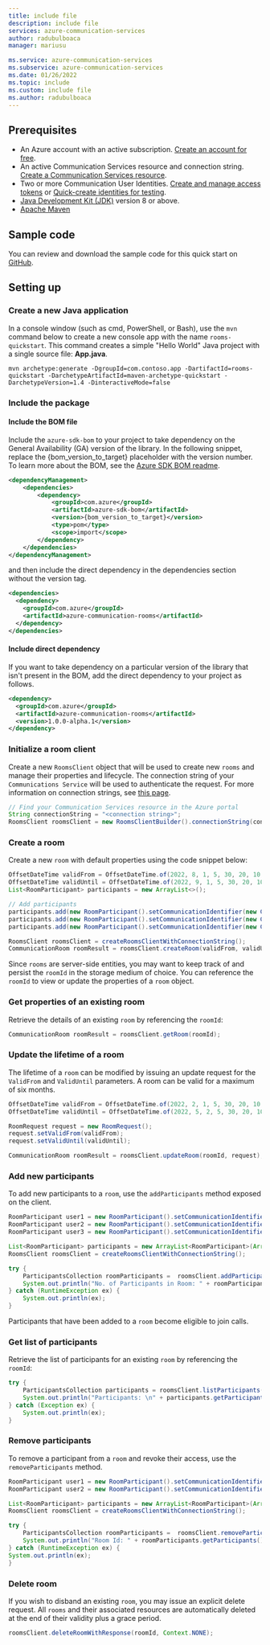 ```yaml
---
title: include file
description: include file
services: azure-communication-services
author: radubulboaca
manager: mariusu

ms.service: azure-communication-services
ms.subservice: azure-communication-services
ms.date: 01/26/2022
ms.topic: include
ms.custom: include file
ms.author: radubulboaca
---
```


## Prerequisites

- An Azure account with an active subscription. [Create an account for free](https://azure.microsoft.com/free/?WT.mc_id=A261C142F).
- An active Communication Services resource and connection string. [Create a Communication Services resource](../../create-communication-resource.md).
- Two or more Communication User Identities. [Create and manage access tokens](../../access-tokens.md?pivots=programming-language-java) or [Quick-create identities for testing](../../identity/quick-create-identity.md).
- [Java Development Kit (JDK)](/java/azure/jdk/?view=azure-java-stable&preserve-view=true) version 8 or above.
- [Apache Maven](https://maven.apache.org/download.cgi)

## Sample code

You can review and download the sample code for this quick start on [GitHub](https://github.com/Azure-Samples/communication-services-java-quickstarts/tree/main/rooms-quickstart-java).

## Setting up

### Create a new Java application

In a console window (such as cmd, PowerShell, or Bash), use the `mvn` command below to create a new console app with the name `rooms-quickstart`. This command creates a simple "Hello World" Java project with a single source file: **App.java**.

```console
mvn archetype:generate -DgroupId=com.contoso.app -DartifactId=rooms-quickstart -DarchetypeArtifactId=maven-archetype-quickstart -DarchetypeVersion=1.4 -DinteractiveMode=false
```

### Include the package

#### Include the BOM file

Include the `azure-sdk-bom` to your project to take dependency on the General Availability (GA) version of the library. In the following snippet, replace the {bom_version_to_target} placeholder with the version number.
To learn more about the BOM, see the [Azure SDK BOM readme](https://github.com/Azure/azure-sdk-for-java/blob/main/sdk/boms/azure-sdk-bom/README.md).

```xml
<dependencyManagement>
    <dependencies>
        <dependency>
            <groupId>com.azure</groupId>
            <artifactId>azure-sdk-bom</artifactId>
            <version>{bom_version_to_target}</version>
            <type>pom</type>
            <scope>import</scope>
        </dependency>
    </dependencies>
</dependencyManagement>
```
and then include the direct dependency in the dependencies section without the version tag.

```xml
<dependencies>
  <dependency>
    <groupId>com.azure</groupId>
    <artifactId>azure-communication-rooms</artifactId>
  </dependency>
</dependencies>
```

#### Include direct dependency
If you want to take dependency on a particular version of the library that isn't present in the BOM, add the direct dependency to your project as follows.

[//]: # ({x-version-update-start;com.azure:azure-communication-rooms;current})
```xml
<dependency>
  <groupId>com.azure</groupId>
  <artifactId>azure-communication-rooms</artifactId>
  <version>1.0.0-alpha.1</version>
</dependency>
```

### Initialize a room client

Create a new `RoomsClient` object that will be used to create new `rooms` and manage their properties and lifecycle. The connection string of your `Communications Service` will be used to authenticate the request. For more information on connection strings, see [this page](../../create-communication-resource.md#access-your-connection-strings-and-service-endpoints).

```java
// Find your Communication Services resource in the Azure portal
String connectionString = "<connection string>";
RoomsClient roomsClient = new RoomsClientBuilder().connectionString(connectionString).buildClient();
```

### Create a room

Create a new `room` with default properties using the code snippet below:

```java
OffsetDateTime validFrom = OffsetDateTime.of(2022, 8, 1, 5, 30, 20, 10, ZoneOffset.UTC);
OffsetDateTime validUntil = OffsetDateTime.of(2022, 9, 1, 5, 30, 20, 10, ZoneOffset.UTC);
List<RoomParticipant> participants = new ArrayList<>();

// Add participants
participants.add(new RoomParticipant().setCommunicationIdentifier(new CommunicationUserIdentifier("<ACS User MRI identity 1>")).setRole(RoleType.ATTENDEE));
participants.add(new RoomParticipant().setCommunicationIdentifier(new CommunicationUserIdentifier("<ACS User MRI identity 2>")).setRole(RoleType.CONSUMER));
participants.add(new RoomParticipant().setCommunicationIdentifier(new CommunicationUserIdentifier("<ACS User MRI identity 3>")).setRole(RoleType.ATTENDEE));

RoomsClient roomsClient = createRoomsClientWithConnectionString();
CommunicationRoom roomResult = roomsClient.createRoom(validFrom, validUntil, RoomJoinPolicy.INVITE_ONLY, participants);
```

Since `rooms` are server-side entities, you may want to keep track of and persist the `roomId` in the storage medium of choice. You can reference the `roomId` to view or update the properties of a `room` object. 

### Get properties of an existing room

Retrieve the details of an existing `room` by referencing the `roomId`:

```java
CommunicationRoom roomResult = roomsClient.getRoom(roomId);
```

### Update the lifetime of a room

The lifetime of a `room` can be modified by issuing an update request for the `ValidFrom` and `ValidUntil` parameters. A room can be valid for a maximum of six months. 

```java
OffsetDateTime validFrom = OffsetDateTime.of(2022, 2, 1, 5, 30, 20, 10, ZoneOffset.UTC);
OffsetDateTime validUntil = OffsetDateTime.of(2022, 5, 2, 5, 30, 20, 10, ZoneOffset.UTC);

RoomRequest request = new RoomRequest();
request.setValidFrom(validFrom);
request.setValidUntil(validUntil);

CommunicationRoom roomResult = roomsClient.updateRoom(roomId, request);
```

### Add new participants 

To add new participants to a `room`, use the `addParticipants` method exposed on the client.

```java
RoomParticipant user1 = new RoomParticipant().setCommunicationIdentifier(new CommunicationUserIdentifier("<ACS User MRI identity 1>")).setRole(RoleType.ATTENDEE);
RoomParticipant user2 = new RoomParticipant().setCommunicationIdentifier(new CommunicationUserIdentifier("<ACS User MRI identity 2>")).setRole(RoleType.PRESENTER);
RoomParticipant user3 = new RoomParticipant().setCommunicationIdentifier(new CommunicationUserIdentifier("<ACS User MRI identity 3>")).setRole(RoleType.CONSUMER);

List<RoomParticipant> participants = new ArrayList<RoomParticipant>(Arrays.asList(user1, user2, user3));
RoomsClient roomsClient = createRoomsClientWithConnectionString();

try {
    ParticipantsCollection roomParticipants =  roomsClient.addParticipants("<Room Id>", participants);
    System.out.println("No. of Participants in Room: " + roomParticipants.getParticipants().size());
} catch (RuntimeException ex) {
    System.out.println(ex);
}
```

Participants that have been added to a `room` become eligible to join calls.

### Get list of participants

Retrieve the list of participants for an existing `room` by referencing the `roomId`:

```java
try {
    ParticipantsCollection participants = roomsClient.listParticipants(roomId);
    System.out.println("Participants: \n" + participants.getParticipants());
} catch (Exception ex) {
    System.out.println(ex);
}
```

### Remove participants

To remove a participant from a `room` and revoke their access, use the `removeParticipants` method.

```java
RoomParticipant user1 = new RoomParticipant().setCommunicationIdentifier(new CommunicationUserIdentifier("<ACS User MRI identity 1>")).setRole(RoleType.ATTENDEE);
RoomParticipant user2 = new RoomParticipant().setCommunicationIdentifier(new CommunicationUserIdentifier("<ACS User MRI identity 2>")).setRole(RoleType.PRESENTER);

List<RoomParticipant> participants = new ArrayList<RoomParticipant>(Arrays.asList(user1, user2));
RoomsClient roomsClient = createRoomsClientWithConnectionString();

try {
    ParticipantsCollection roomParticipants =  roomsClient.removeParticipants("<Room Id>", participants);
    System.out.println("Room Id: " + roomParticipants.getParticipants().size());
} catch (RuntimeException ex) {
System.out.println(ex);
}
```

### Delete room
If you wish to disband an existing `room`, you may issue an explicit delete request. All `rooms` and their associated resources are automatically deleted at the end of their validity plus a grace period. 

```java
roomsClient.deleteRoomWithResponse(roomId, Context.NONE);
```